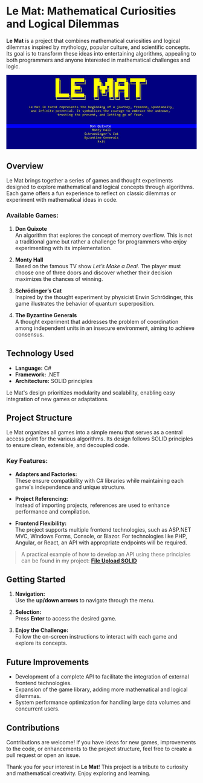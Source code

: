 # Le Mat: Mathematical Curiosities and Logical Dilemmas
**Le Mat** is a project that combines mathematical curiosities and logical dilemmas inspired by mythology, popular culture, and scientific concepts. Its goal is to transform these ideas into entertaining algorithms, appealing to both programmers and anyone interested in mathematical challenges and logic.

![Le Mat](App/LeMat/img/LeMat.jpg)

## **Overview**

Le Mat brings together a series of games and thought experiments designed to explore mathematical and logical concepts through algorithms. Each game offers a fun experience to reflect on classic dilemmas or experiment with mathematical ideas in code.  

### Available Games:

1. **Don Quixote**  
   An algorithm that explores the concept of memory overflow. This is not a traditional game but rather a challenge for programmers who enjoy experimenting with its implementation.

2. **Monty Hall**  
   Based on the famous TV show *Let’s Make a Deal*. The player must choose one of three doors and discover whether their decision maximizes the chances of winning.

3. **Schrödinger’s Cat**  
   Inspired by the thought experiment by physicist Erwin Schrödinger, this game illustrates the behavior of quantum superposition.

4. **The Byzantine Generals**  
   A thought experiment that addresses the problem of coordination among independent units in an insecure environment, aiming to achieve consensus.

## **Technology Used**

- **Language:** C#  
- **Framework:** .NET  
- **Architecture:** SOLID principles  

Le Mat's design prioritizes modularity and scalability, enabling easy integration of new games or adaptations.

## **Project Structure**

Le Mat organizes all games into a simple menu that serves as a central access point for the various algorithms. Its design follows SOLID principles to ensure clean, extensible, and decoupled code.

### Key Features:
- **Adapters and Factories:**  
  These ensure compatibility with C# libraries while maintaining each game's independence and unique structure.
  
- **Project Referencing:**  
  Instead of importing projects, references are used to enhance performance and compilation.

- **Frontend Flexibility:**  
  The project supports multiple frontend technologies, such as ASP.NET MVC, Windows Forms, Console, or Blazor. For technologies like PHP, Angular, or React, an API with appropriate endpoints will be required.

> A practical example of how to develop an API using these principles can be found in my project: [**File Upload SOLID**](https://github.com/provca/SOLID_FileUploadSample)

## **Getting Started**

1. **Navigation:**  
   Use the **up/down arrows** to navigate through the menu.  

2. **Selection:**  
   Press **Enter** to access the desired game.  

3. **Enjoy the Challenge:**  
   Follow the on-screen instructions to interact with each game and explore its concepts.

## **Future Improvements**

- Development of a complete API to facilitate the integration of external frontend technologies.  
- Expansion of the game library, adding more mathematical and logical dilemmas.  
- System performance optimization for handling large data volumes and concurrent users.

## **Contributions**

Contributions are welcome! If you have ideas for new games, improvements to the code, or enhancements to the project structure, feel free to create a pull request or open an issue.

Thank you for your interest in **Le Mat**! This project is a tribute to curiosity and mathematical creativity. Enjoy exploring and learning.
